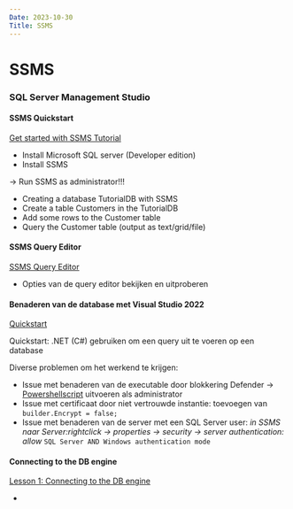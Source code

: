 ```yaml
---
Date: 2023-10-30
Title: SSMS
---
```

# SSMS
### SQL Server Management Studio
#### SSMS Quickstart
[Get started with SSMS Tutorial](https://learn.microsoft.com/en-us/sql/ssms/quickstarts/ssms-connect-query-sql-server?view=sql-server-ver16)

- Install Microsoft SQL server (Developer edition)
- Install SSMS

-> Run SSMS as administrator!!!
- Creating a database TutorialDB with SSMS
- Create a table Customers in the TutorialDB
- Add some rows to the Customer table
- Query the Customer table (output as text/grid/file)

#### SSMS Query Editor
[SSMS Query Editor](https://learn.microsoft.com/en-us/sql/ssms/f1-help/database-engine-query-editor-sql-server-management-studio?view=sql-server-ver16)

- Opties van de query editor bekijken en uitproberen

#### Benaderen van de database met Visual Studio 2022
[Quickstart](https://learn.microsoft.com/nl-nl/azure/azure-sql/database/connect-query-dotnet-core?view=azuresql)

Quickstart: .NET (C#) gebruiken om een query uit te voeren op een database

Diverse problemen om het werkend te krijgen:
- Issue met benaderen van de executable door blokkering Defender -> [Powershellscript](https://gist.github.com/Braytiner/be2497d1a06f5a9d943dc7760693d460) uitvoeren als administrator
- Issue met certificaat door niet vertrouwde instantie: toevoegen van ` builder.Encrypt = false; `
- Issue met benaderen van de server met een SQL Server user: _in SSMS naar Server:rightclick -> properties -> security -> server authentication: allow_ ` SQL Server AND Windows authentication mode `


#### Connecting to the DB engine
[Lesson 1: Connecting to the DB engine](https://learn.microsoft.com/en-us/sql/relational-databases/lesson-1-connecting-to-the-database-engine?view=sql-server-ver16)

- 
